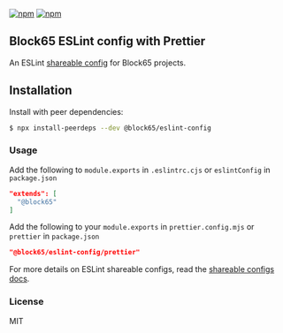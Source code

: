 
[![npm](https://img.shields.io/npm/v/@block65/eslint-config.svg)](https://www.npmjs.com/package/@block65/eslint-config)
[![npm](https://img.shields.io/npm/l/@block65/eslint-config.svg)](https://github.com/block65/eslint-config/blob/master/LICENSE)


## Block65 ESLint config with Prettier

An ESLint [shareable config][shareable] for Block65 projects.

## Installation

Install with peer dependencies:

```bash
$ npx install-peerdeps --dev @block65/eslint-config
```

### Usage

Add the following to `module.exports` in `.eslintrc.cjs` or `eslintConfig` in `package.json`

```json
"extends": [
  "@block65"
]
```
Add the following to your `module.exports` in `prettier.config.mjs` or `prettier` in `package.json`

```json
"@block65/eslint-config/prettier"
```

For more details on ESLint shareable configs, read the [shareable configs docs][shareable].

[shareable]: https://eslint.org/docs/developer-guide/shareable-configs

### License

MIT


